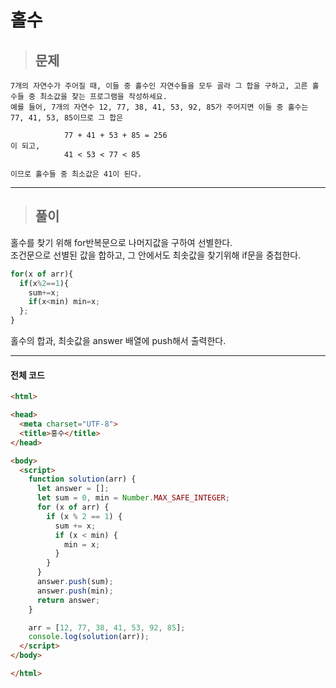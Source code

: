 # 홀수

> ## 문제

```
7개의 자연수가 주어질 때, 이들 중 홀수인 자연수들을 모두 골라 그 합을 구하고, 고른 홀수들 중 최소값을 찾는 프로그램을 작성하세요.
예를 들어, 7개의 자연수 12, 77, 38, 41, 53, 92, 85가 주어지면 이들 중 홀수는 77, 41, 53, 85이므로 그 합은

            77 + 41 + 53 + 85 = 256 
이 되고,
            41 < 53 < 77 < 85

이므로 홀수들 중 최소값은 41이 된다.
```
***

> ## 풀이

홀수를 찾기 위해 for반복문으로 나머지값을 구하여 선별한다.<br/>
조건문으로 선별된 값을 합하고, 그 안에서도 최솟값을 찾기위해 if문을 중첩한다.
```jsx
for(x of arr){
  if(x%2==1){
    sum+=x;
    if(x<min) min=x;
  };
}
```
홀수의 합과, 최솟값을 answer 배열에 push해서 출력한다.
***

#### 전체 코드
```html
<html>

<head>
  <meta charset="UTF-8">
  <title>홍수</title>
</head>

<body>
  <script>
    function solution(arr) {
      let answer = [];
      let sum = 0, min = Number.MAX_SAFE_INTEGER;
      for (x of arr) {
        if (x % 2 == 1) {
          sum += x;
          if (x < min) {
            min = x;
          }
        }
      }
      answer.push(sum);
      answer.push(min);
      return answer;
    }

    arr = [12, 77, 38, 41, 53, 92, 85];
    console.log(solution(arr));
  </script>
</body>

</html>
```